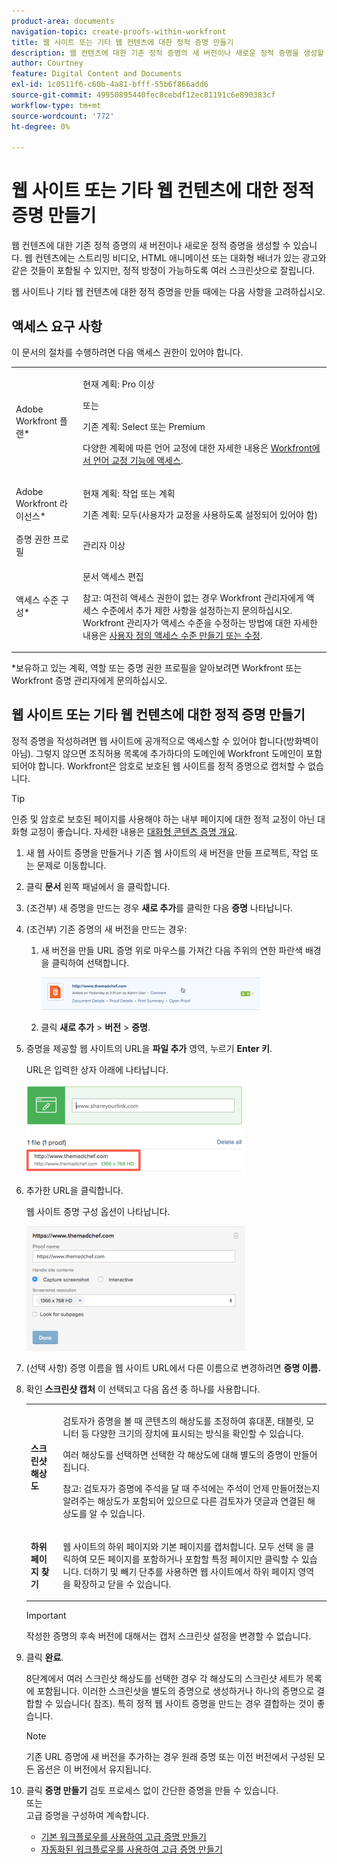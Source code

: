 ```yaml
---
product-area: documents
navigation-topic: create-proofs-within-workfront
title: 웹 사이트 또는 기타 웹 컨텐츠에 대한 정적 증명 만들기
description: 웹 컨텐츠에 대한 기존 정적 증명의 새 버전이나 새로운 정적 증명을 생성할 수 있습니다. 웹 컨텐츠에는 스트리밍 비디오, HTML 애니메이션 또는 대화형 배너가 있는 광고와 같은 것들이 포함될 수 있지만, 정적 방정이 가능하도록 여러 스크린샷으로 잘립니다.
author: Courtney
feature: Digital Content and Documents
exl-id: 1c0511f6-c60b-4a81-bfff-55b6f866add6
source-git-commit: 49950895440fec8cebdf12ec81191c6e890383cf
workflow-type: tm+mt
source-wordcount: '772'
ht-degree: 0%

---
```


# 웹 사이트 또는 기타 웹 컨텐츠에 대한 정적 증명 만들기

웹 컨텐츠에 대한 기존 정적 증명의 새 버전이나 새로운 정적 증명을 생성할 수 있습니다. 웹 컨텐츠에는 스트리밍 비디오, HTML 애니메이션 또는 대화형 배너가 있는 광고와 같은 것들이 포함될 수 있지만, 정적 방정이 가능하도록 여러 스크린샷으로 잘립니다.

웹 사이트나 기타 웹 컨텐츠에 대한 정적 증명을 만들 때에는 다음 사항을 고려하십시오.

## 액세스 요구 사항

이 문서의 절차를 수행하려면 다음 액세스 권한이 있어야 합니다.

<table style="table-layout:auto"> 
 <col> 
 <col> 
 <tbody> 
  <tr> 
   <td role="rowheader">Adobe Workfront 플랜*</td> 
   <td> <p>현재 계획: Pro 이상</p> <p>또는</p> <p>기존 계획: Select 또는 Premium</p> <p>다양한 계획에 따른 언어 교정에 대한 자세한 내용은 <a href="/help/quicksilver/administration-and-setup/manage-workfront/configure-proofing/access-to-proofing-functionality.md" class="MCXref xref">Workfront에서 언어 교정 기능에 액세스</a>.</p> </td> 
  </tr> 
  <tr> 
   <td role="rowheader">Adobe Workfront 라이선스*</td> 
   <td> <p>현재 계획: 작업 또는 계획</p> <p>기존 계획: 모두(사용자가 교정을 사용하도록 설정되어 있어야 함)</p> </td> 
  </tr> 
  <tr> 
   <td role="rowheader">증명 권한 프로필 </td> 
   <td>관리자 이상</td> 
  </tr> 
  <tr> 
   <td role="rowheader">액세스 수준 구성*</td> 
   <td> <p>문서 액세스 편집</p> <p>참고: 여전히 액세스 권한이 없는 경우 Workfront 관리자에게 액세스 수준에서 추가 제한 사항을 설정하는지 문의하십시오. Workfront 관리자가 액세스 수준을 수정하는 방법에 대한 자세한 내용은 <a href="../../../administration-and-setup/add-users/configure-and-grant-access/create-modify-access-levels.md" class="MCXref xref">사용자 정의 액세스 수준 만들기 또는 수정</a>.</p> </td> 
  </tr> 
 </tbody> 
</table>

&#42;보유하고 있는 계획, 역할 또는 증명 권한 프로필을 알아보려면 Workfront 또는 Workfront 증명 관리자에게 문의하십시오.

## 웹 사이트 또는 기타 웹 컨텐츠에 대한 정적 증명 만들기

정적 증명을 작성하려면 웹 사이트에 공개적으로 액세스할 수 있어야 합니다(방화벽이 아님). 그렇지 않으면 조직허용 목록에 추가하다의 도메인에 Workfront 도메인이 포함되어야 합니다. Workfront은 암호로 보호된 웹 사이트를 정적 증명으로 캡처할 수 없습니다.

>[!TIP]
>
>인증 및 암호로 보호된 페이지를 사용해야 하는 내부 페이지에 대한 정적 교정이 아닌 대화형 교정이 좋습니다. 자세한 내용은 [대화형 콘텐츠 증명 개요](../../../review-and-approve-work/proofing/proofing-overview/interactive-content-proofs.md).

1. 새 웹 사이트 증명을 만들거나 기존 웹 사이트의 새 버전을 만들 프로젝트, 작업 또는 문제로 이동합니다.
1. 클릭 **문서** 왼쪽 패널에서 을 클릭합니다.
1. (조건부) 새 증명을 만드는 경우 **새로 추가**&#x200B;를 클릭한 다음 **증명** 나타납니다.
1. (조건부) 기존 증명의 새 버전을 만드는 경우:

   1. 새 버전을 만들 URL 증명 위로 마우스를 가져간 다음 주위의 연한 파란색 배경을 클릭하여 선택합니다.

      ![Select_proof_by_selecting_light_blue_background.png](assets/select-proof-by-selecting-light-blue-background-350x52.png)

   1. 클릭 **새로 추가** > **버전** > **증명**.

1. 증명을 제공할 웹 사이트의 URL을 **파일 추가** 영역, 누르기 **Enter 키**.

   URL은 입력한 상자 아래에 나타납니다.

   ![](assets/url-name-appears-below-350x142.png)

1. 추가한 URL을 클릭합니다.

   웹 사이트 증명 구성 옵션이 나타납니다.

   ![](assets/interactive-proof-radio-btn-area-350x199.png)

1. (선택 사항) 증명 이름을 웹 사이트 URL에서 다른 이름으로 변경하려면 **증명 이름.**
1. 확인 **스크린샷 캡처** 이 선택되고 다음 옵션 중 하나를 사용합니다.

   <table style="table-layout:auto"> 
    <col> 
    <col> 
    <tbody> 
     <tr> 
      <td role="rowheader"><strong>스크린샷 해상도</strong> </td> 
      <td> <p>검토자가 증명을 볼 때 콘텐츠의 해상도를 조정하여 휴대폰, 태블릿, 모니터 등 다양한 크기의 장치에 표시되는 방식을 확인할 수 있습니다.</p> <p>여러 해상도를 선택하면 선택한 각 해상도에 대해 별도의 증명이 만들어집니다.</p> <p>참고: 검토자가 증명에 주석을 달 때 주석에는 주석이 언제 만들어졌는지 알려주는 해상도가 포함되어 있으므로 다른 검토자가 댓글과 연결된 해상도를 알 수 있습니다. </p> </td> 
     </tr> 
     <tr> 
      <td role="rowheader"><strong>하위 페이지 찾기</strong> </td> 
      <td> <p>웹 사이트의 하위 페이지와 기본 페이지를 캡처합니다. 모두 선택 을 클릭하여 모든 페이지를 포함하거나 포함할 특정 페이지만 클릭할 수 있습니다. 더하기 및 빼기 단추를 사용하면 웹 사이트에서 하위 페이지 영역을 확장하고 닫을 수 있습니다.</p> </td> 
     </tr> 
    </tbody> 
   </table>

   >[!IMPORTANT]
   >
   >작성한 증명의 후속 버전에 대해서는 캡처 스크린샷 설정을 변경할 수 없습니다.

1. 클릭 **완료**.

   8단계에서 여러 스크린샷 해상도를 선택한 경우 각 해상도의 스크린샷 세트가 목록에 포함됩니다. 이러한 스크린샷을 별도의 증명으로 생성하거나 하나의 증명으로 결합할 수 있습니다( 참조). 특히 정적 웹 사이트 증명을 만드는 경우 결합하는 것이 좋습니다.

   >[!NOTE]
   >
   >기존 URL 증명에 새 버전을 추가하는 경우 원래 증명 또는 이전 버전에서 구성된 모든 옵션은 이 버전에서 유지됩니다.

1. 클릭 **증명 만들기** 검토 프로세스 없이 간단한 증명을 만들 수 있습니다.\
   또는\
   고급 증명을 구성하여 계속합니다.

   * [기본 워크플로우를 사용하여 고급 증명 만들기](../../../review-and-approve-work/proofing/creating-proofs-within-workfront/configure-basic-proof-workflow.md)
   * [자동화된 워크플로우를 사용하여 고급 증명 만들기](../../../review-and-approve-work/proofing/creating-proofs-within-workfront/create-automated-proof-workflow.md)
